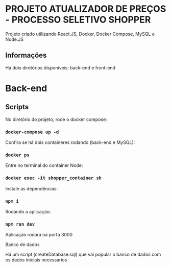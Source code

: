 # PROJETO ATUALIZADOR DE PREÇOS - PROCESSO SELETIVO SHOPPER

Projeto criado utilizando React.JS, Docker, Docker Compose, MySQL e Node.JS 


## Informações

Há dois diretórios disponíveis: back-end e front-end


# Back-end

## Scripts

No diretório do projeto, rode o docker compose:

### `docker-compose up -d`


Confira se há dois containeres rodando (back-end e MySQL):

### `docker ps`


Entre no terminal do container Node:

### `docker exec -it shopper_container sh`


Instale as dependências:

### `npm i`


Rodando a aplicação:

### `npm run dev`
Aplicação rodará na porta 3000


Banco de dados

Há um script (createDatabase.sql) que vai popular o banco de dados com os dados iniciais necessários


